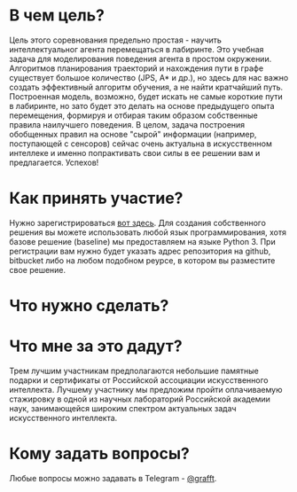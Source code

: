 # В чем цель?

Цель этого соревнования предельно простая - научить интеллектуальног агента перемещаться в лабиринте. Это учебная задача для моделирования поведения агента в простом окружении.
Алгоритмов планирования траекторий и нахождения пути в графе существует большое количество (JPS, A* и др.), но здесь для нас важно создать эффективный алгоритм обучения, а не найти кратчайший путь.
Построенная модель, возможно, будет искать не самые короткие пути в лабиринте, но зато будет это делать на основе предыдущего опыта перемещения, формируя и отбирая таким образом собственные правила наилучшего поведения.
В целом, задача построения обобщенных правил на основе "сырой" информации (например, поступающей с сенсоров) сейчас очень актуальна в искусственном интеллеке и именно попрактивать свои силы в ее решении вам и предлагается. Успехов!

# Как принять участие?
Нужно зарегистрироваться [вот здесь](https://goo.gl/forms/aoi9JxbAirDl5kU72). Для создания собственного решения вы можете использовать любой язык программирования, хотя базове решение (baseline) мы предоставляем на языке Python 3.
При регистрации вам нужно будет указать адрес репозитория на github, bitbucket либо на любом подобном реурсе, в котором вы разместите свое решение.

# Что нужно сделать?


# Что мне за это дадут?

Трем лучшим участникам предполагаются небольшие памятные подарки и сертификаты от Российской ассоциации искусственного интеллекта. Лучшему участнику мы предложим пройти оплачиваемую стажировку в одной из научных лабораторий Российской академии наук, занимающейся широким спектром актуальных задач искусственного интеллекта.

# Кому задать вопросы?

Любые вопросы можно задавать в Telegram - [@grafft](https://telegram.me/grafft).